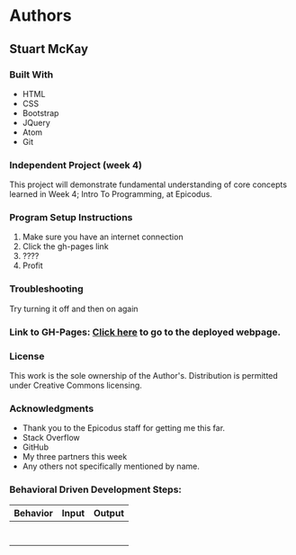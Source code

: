 # Authors
## **Stuart McKay**

### Built With
* HTML
* CSS
* Bootstrap
* JQuery
* Atom
* Git

### Independent Project (week 4)
This project will demonstrate fundamental understanding of core concepts learned in Week 4; Intro To Programming, at Epicodus.

### Program Setup Instructions
1. Make sure you have an internet connection
2. Click the gh-pages link
3. ????
4. Profit

### Troubleshooting
Try turning it off and then on again

### Link to GH-Pages: [Click here](https://mcstuart.github.io/friday-project-week4/) to go to the deployed webpage.

### License
This work is the sole ownership of the Author's. Distribution is permitted under Creative Commons licensing.

### Acknowledgments
* Thank you to the Epicodus staff for getting me this far.
* Stack Overflow
* GitHub
* My three partners this week
* Any others not specifically mentioned by name.

### Behavioral Driven Development Steps:
| Behavior | Input | Output |
| ------------- |:-------------:| -----:|
| | |
| | |
| | |
| | |
| | |
| | |
| | |
